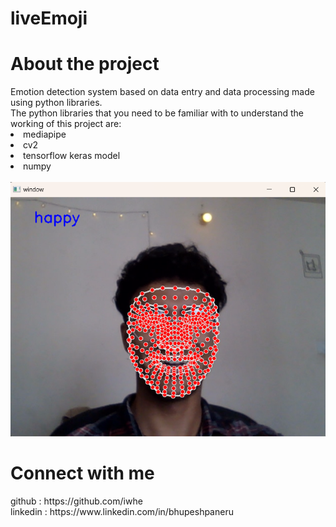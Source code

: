 # liveEmoji

<h1>About the project</h1>
Emotion detection system based on data entry and data processing made using python libraries.<br>
The python libraries that you need to be familiar with to understand the working of this project are:<br>
<li>mediapipe</li>
<li>cv2</li>
<li>tensorflow keras model</li>
<li>numpy</li>

<br>

<img src = "happy.png">

<h1>Connect with me</h1>
github : https://github.com/iwhe<br>
linkedin : https://www.linkedin.com/in/bhupeshpaneru<br>

